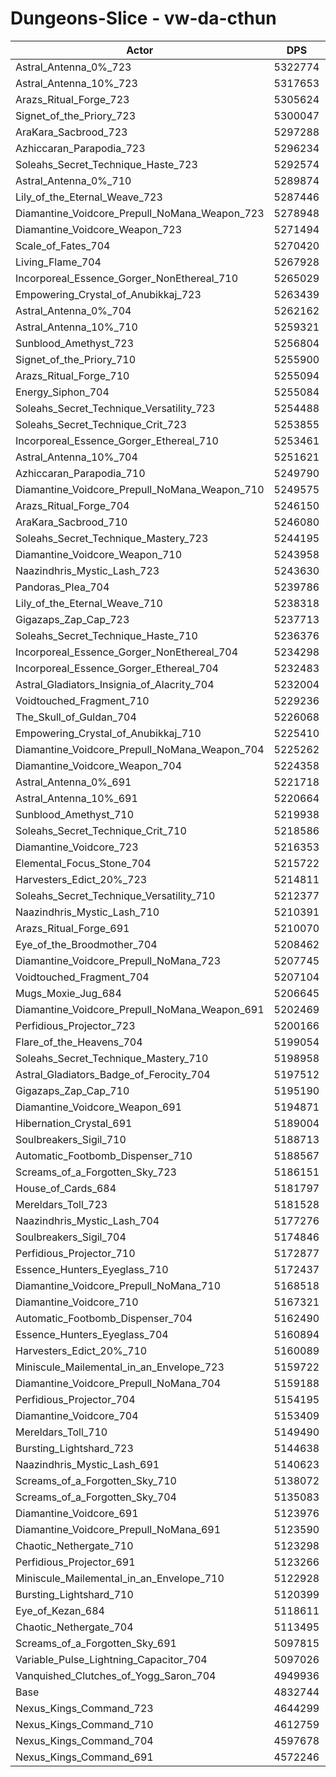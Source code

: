 # Dungeons-Slice - vw-da-cthun
| Actor | DPS | Increase |
|---|:---:|:---:|
|Astral_Antenna_0%_723|5322774|10.14%|
|Astral_Antenna_10%_723|5317653|10.03%|
|Arazs_Ritual_Forge_723|5305624|9.78%|
|Signet_of_the_Priory_723|5300047|9.67%|
|AraKara_Sacbrood_723|5297288|9.61%|
|Azhiccaran_Parapodia_723|5296234|9.59%|
|Soleahs_Secret_Technique_Haste_723|5292574|9.51%|
|Astral_Antenna_0%_710|5289874|9.46%|
|Lily_of_the_Eternal_Weave_723|5287446|9.41%|
|Diamantine_Voidcore_Prepull_NoMana_Weapon_723|5278948|9.23%|
|Diamantine_Voidcore_Weapon_723|5271494|9.08%|
|Scale_of_Fates_704|5270420|9.06%|
|Living_Flame_704|5267928|9.00%|
|Incorporeal_Essence_Gorger_NonEthereal_710|5265029|8.94%|
|Empowering_Crystal_of_Anubikkaj_723|5263439|8.91%|
|Astral_Antenna_0%_704|5262162|8.89%|
|Astral_Antenna_10%_710|5259321|8.83%|
|Sunblood_Amethyst_723|5256804|8.77%|
|Signet_of_the_Priory_710|5255900|8.76%|
|Arazs_Ritual_Forge_710|5255094|8.74%|
|Energy_Siphon_704|5255084|8.74%|
|Soleahs_Secret_Technique_Versatility_723|5254488|8.73%|
|Soleahs_Secret_Technique_Crit_723|5253855|8.71%|
|Incorporeal_Essence_Gorger_Ethereal_710|5253461|8.71%|
|Astral_Antenna_10%_704|5251621|8.67%|
|Azhiccaran_Parapodia_710|5249790|8.63%|
|Diamantine_Voidcore_Prepull_NoMana_Weapon_710|5249575|8.63%|
|Arazs_Ritual_Forge_704|5246150|8.55%|
|AraKara_Sacbrood_710|5246080|8.55%|
|Soleahs_Secret_Technique_Mastery_723|5244195|8.51%|
|Diamantine_Voidcore_Weapon_710|5243958|8.51%|
|Naazindhris_Mystic_Lash_723|5243630|8.50%|
|Pandoras_Plea_704|5239786|8.42%|
|Lily_of_the_Eternal_Weave_710|5238318|8.39%|
|Gigazaps_Zap_Cap_723|5237713|8.38%|
|Soleahs_Secret_Technique_Haste_710|5236376|8.35%|
|Incorporeal_Essence_Gorger_NonEthereal_704|5234298|8.31%|
|Incorporeal_Essence_Gorger_Ethereal_704|5232483|8.27%|
|Astral_Gladiators_Insignia_of_Alacrity_704|5232004|8.26%|
|Voidtouched_Fragment_710|5229236|8.20%|
|The_Skull_of_Guldan_704|5226068|8.14%|
|Empowering_Crystal_of_Anubikkaj_710|5225410|8.13%|
|Diamantine_Voidcore_Prepull_NoMana_Weapon_704|5225262|8.12%|
|Diamantine_Voidcore_Weapon_704|5224358|8.10%|
|Astral_Antenna_0%_691|5221718|8.05%|
|Astral_Antenna_10%_691|5220664|8.03%|
|Sunblood_Amethyst_710|5219938|8.01%|
|Soleahs_Secret_Technique_Crit_710|5218586|7.98%|
|Diamantine_Voidcore_723|5216353|7.94%|
|Elemental_Focus_Stone_704|5215722|7.92%|
|Harvesters_Edict_20%_723|5214811|7.91%|
|Soleahs_Secret_Technique_Versatility_710|5212377|7.86%|
|Naazindhris_Mystic_Lash_710|5210391|7.81%|
|Arazs_Ritual_Forge_691|5210070|7.81%|
|Eye_of_the_Broodmother_704|5208462|7.77%|
|Diamantine_Voidcore_Prepull_NoMana_723|5207745|7.76%|
|Voidtouched_Fragment_704|5207104|7.75%|
|Mugs_Moxie_Jug_684|5206645|7.74%|
|Diamantine_Voidcore_Prepull_NoMana_Weapon_691|5202469|7.65%|
|Perfidious_Projector_723|5200166|7.60%|
|Flare_of_the_Heavens_704|5199054|7.58%|
|Soleahs_Secret_Technique_Mastery_710|5198958|7.58%|
|Astral_Gladiators_Badge_of_Ferocity_704|5197512|7.55%|
|Gigazaps_Zap_Cap_710|5195190|7.50%|
|Diamantine_Voidcore_Weapon_691|5194871|7.49%|
|Hibernation_Crystal_691|5189004|7.37%|
|Soulbreakers_Sigil_710|5188713|7.37%|
|Automatic_Footbomb_Dispenser_710|5188567|7.36%|
|Screams_of_a_Forgotten_Sky_723|5186151|7.31%|
|House_of_Cards_684|5181797|7.22%|
|Mereldars_Toll_723|5181528|7.22%|
|Naazindhris_Mystic_Lash_704|5177276|7.13%|
|Soulbreakers_Sigil_704|5174846|7.08%|
|Perfidious_Projector_710|5172877|7.04%|
|Essence_Hunters_Eyeglass_710|5172437|7.03%|
|Diamantine_Voidcore_Prepull_NoMana_710|5168518|6.95%|
|Diamantine_Voidcore_710|5167321|6.92%|
|Automatic_Footbomb_Dispenser_704|5162490|6.82%|
|Essence_Hunters_Eyeglass_704|5160894|6.79%|
|Harvesters_Edict_20%_710|5160089|6.77%|
|Miniscule_Mailemental_in_an_Envelope_723|5159722|6.77%|
|Diamantine_Voidcore_Prepull_NoMana_704|5159188|6.75%|
|Perfidious_Projector_704|5154195|6.65%|
|Diamantine_Voidcore_704|5153409|6.64%|
|Mereldars_Toll_710|5149490|6.55%|
|Bursting_Lightshard_723|5144638|6.45%|
|Naazindhris_Mystic_Lash_691|5140623|6.37%|
|Screams_of_a_Forgotten_Sky_710|5138072|6.32%|
|Screams_of_a_Forgotten_Sky_704|5135083|6.26%|
|Diamantine_Voidcore_691|5123976|6.03%|
|Diamantine_Voidcore_Prepull_NoMana_691|5123590|6.02%|
|Chaotic_Nethergate_710|5123298|6.01%|
|Perfidious_Projector_691|5123266|6.01%|
|Miniscule_Mailemental_in_an_Envelope_710|5122928|6.00%|
|Bursting_Lightshard_710|5120399|5.95%|
|Eye_of_Kezan_684|5118611|5.92%|
|Chaotic_Nethergate_704|5113495|5.81%|
|Screams_of_a_Forgotten_Sky_691|5097815|5.48%|
|Variable_Pulse_Lightning_Capacitor_704|5097026|5.47%|
|Vanquished_Clutches_of_Yogg_Saron_704|4949936|2.42%|
|Base|4832744|0.00%|
|Nexus_Kings_Command_723|4644299|-3.90%|
|Nexus_Kings_Command_710|4612759|-4.55%|
|Nexus_Kings_Command_704|4597678|-4.86%|
|Nexus_Kings_Command_691|4572246|-5.39%|
